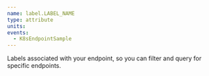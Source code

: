 ```yaml
---
name: label.LABEL_NAME
type: attribute
units:
events:
  - K8sEndpointSample
---
```


Labels associated with your endpoint, so you can filter and query for specific endpoints.